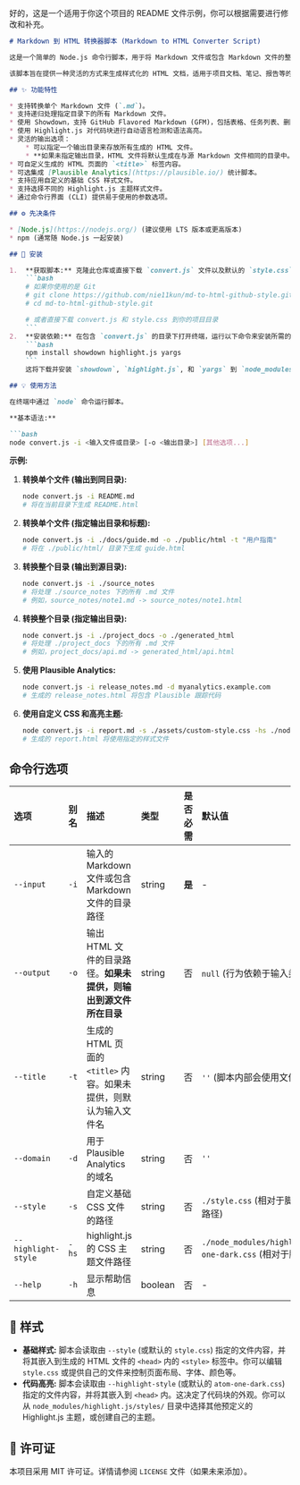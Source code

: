 好的，这是一个适用于你这个项目的 README 文件示例，你可以根据需要进行修改和补充。

```markdown
# Markdown 到 HTML 转换器脚本 (Markdown to HTML Converter Script)

这是一个简单的 Node.js 命令行脚本，用于将 Markdown 文件或包含 Markdown 文件的整个目录转换为独立的 HTML 文件。它使用 [Showdown](https://github.com/showdownjs/showdown) 进行 Markdown 解析，并集成 [Highlight.js](https://highlightjs.org/) 实现代码块的语法高亮。

该脚本旨在提供一种灵活的方式来生成样式化的 HTML 文档，适用于项目文档、笔记、报告等的快速发布。

## ✨ 功能特性

* 支持转换单个 Markdown 文件 (`.md`)。
* 支持递归处理指定目录下的所有 Markdown 文件。
* 使用 Showdown，支持 GitHub Flavored Markdown (GFM)，包括表格、任务列表、删除线等。
* 使用 Highlight.js 对代码块进行自动语言检测和语法高亮。
* 灵活的输出选项：
    * 可以指定一个输出目录来存放所有生成的 HTML 文件。
    * **如果未指定输出目录，HTML 文件将默认生成在与源 Markdown 文件相同的目录中。**
* 可自定义生成的 HTML 页面的 `<title>` 标签内容。
* 可选集成 [Plausible Analytics](https://plausible.io/) 统计脚本。
* 支持应用自定义的基础 CSS 样式文件。
* 支持选择不同的 Highlight.js 主题样式文件。
* 通过命令行界面 (CLI) 提供易于使用的参数选项。

## ⚙️ 先决条件

* [Node.js](https://nodejs.org/) (建议使用 LTS 版本或更高版本)
* npm (通常随 Node.js 一起安装)

## 🚀 安装

1.  **获取脚本:** 克隆此仓库或直接下载 `convert.js` 文件以及默认的 `style.css` 文件。
    ```bash
    # 如果你使用的是 Git
    # git clone https://github.com/nie11kun/md-to-html-github-style.git
    # cd md-to-html-github-style.git

    # 或者直接下载 convert.js 和 style.css 到你的项目目录
    ```
2.  **安装依赖:** 在包含 `convert.js` 的目录下打开终端，运行以下命令来安装所需的 npm 包：
    ```bash
    npm install showdown highlight.js yargs
    ```
    这将下载并安装 `showdown`, `highlight.js`, 和 `yargs` 到 `node_modules` 目录。

## 💡 使用方法

在终端中通过 `node` 命令运行脚本。

**基本语法:**

```bash
node convert.js -i <输入文件或目录> [-o <输出目录>] [其他选项...]
```

**示例:**

1.  **转换单个文件 (输出到同目录):**
    ```bash
    node convert.js -i README.md
    # 将在当前目录下生成 README.html
    ```

2.  **转换单个文件 (指定输出目录和标题):**
    ```bash
    node convert.js -i ./docs/guide.md -o ./public/html -t "用户指南"
    # 将在 ./public/html/ 目录下生成 guide.html
    ```

3.  **转换整个目录 (输出到源目录):**
    ```bash
    node convert.js -i ./source_notes
    # 将处理 ./source_notes 下的所有 .md 文件
    # 例如，source_notes/note1.md -> source_notes/note1.html
    ```

4.  **转换整个目录 (指定输出目录):**
    ```bash
    node convert.js -i ./project_docs -o ./generated_html
    # 将处理 ./project_docs 下的所有 .md 文件
    # 例如，project_docs/api.md -> generated_html/api.html
    ```

5.  **使用 Plausible Analytics:**
    ```bash
    node convert.js -i release_notes.md -d myanalytics.example.com
    # 生成的 release_notes.html 将包含 Plausible 跟踪代码
    ```

6.  **使用自定义 CSS 和高亮主题:**
    ```bash
    node convert.js -i report.md -s ./assets/custom-style.css -hs ./node_modules/highlight.js/styles/github-dark.css
    # 生成的 report.html 将使用指定的样式文件
    ```

## 命令行选项

| 选项                 | 别名 | 描述                                                                 | 类型    | 是否必需 | 默认值                                                                  |
| :------------------- | :--- | :------------------------------------------------------------------- | :------ | :------- | :---------------------------------------------------------------------- |
| `--input`            | `-i` | 输入的 Markdown 文件或包含 Markdown 文件的目录路径                   | string  | **是** | -                                                                       |
| `--output`           | `-o` | 输出 HTML 文件的目录路径。**如果未提供，则输出到源文件所在目录** | string  | 否       | `null` (行为依赖于输入类型)                                             |
| `--title`            | `-t` | 生成的 HTML 页面的 `<title>` 内容。如果未提供，则默认为输入文件名    | string  | 否       | `''` (脚本内部会使用文件名)                                               |
| `--domain`           | `-d` | 用于 Plausible Analytics 的域名                                       | string  | 否       | `''`                                                                    |
| `--style`            | `-s` | 自定义基础 CSS 文件的路径                                            | string  | 否       | `./style.css` (相对于脚本运行目录或使用绝对路径)                          |
| `--highlight-style`  | `-hs`| highlight.js 的 CSS 主题文件路径                                     | string  | 否       | `./node_modules/highlight.js/styles/atom-one-dark.css` (相对于脚本目录) |
| `--help`             | `-h` | 显示帮助信息                                                         | boolean | 否       | -                                                                       |

## 🎨 样式

* **基础样式:** 脚本会读取由 `--style` (或默认的 `style.css`) 指定的文件内容，并将其嵌入到生成的 HTML 文件的 `<head>` 内的 `<style>` 标签中。你可以编辑 `style.css` 或提供自己的文件来控制页面布局、字体、颜色等。
* **代码高亮:** 脚本会读取由 `--highlight-style` (或默认的 `atom-one-dark.css`) 指定的文件内容，并将其嵌入到 `<head>` 内。这决定了代码块的外观。你可以从 `node_modules/highlight.js/styles/` 目录中选择其他预定义的 Highlight.js 主题，或创建自己的主题。

## 📄 许可证

本项目采用 MIT 许可证。详情请参阅 `LICENSE` 文件（如果未来添加）。

```
